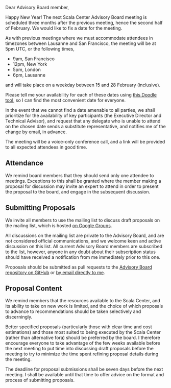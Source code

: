 Dear Advisory Board member,

Happy New Year! The next Scala Center Advisory Board meeting is scheduled three
months after the previous meeting, hence the second half of February. We would
like to fix a date for the meeting.

As with previous meetings where we must accommodate attendees in timezones
between Lausanne and San Francisco, the meeting will be at 5pm UTC, or the
following times,

 - 9am, San Francisco
 - 12pm, New York
 - 5pm, London
 - 6pm, Lausanne

and will take place on a weekday between 15 and 28 February (inclusive).

Please tell me your availability for each of these dates using [this Doodle
tool](http://doodle.com/poll/pg76ud8tf7u2dmym), so I can find the most
convenient date for everyone.

In the event that we cannot find a date amenable to all parties, we shall
prioritize for the availability of key participants (the Executive Director and
Technical Advisor), and request that any delegate who is unable to attend on
the chosen date sends a substitute representative, and notifies me of the
change by email, in advance.

The meeting will be a voice-only conference call, and a link will be provided
to all expected attendees in good time.

Attendance
----------

We remind board members that they should send only one attendee to meetings.
Exceptions to this shall be granted where the member making a proposal for
discussion may invite an expert to attend in order to present the proposal to
the board, and engage in the subsequent discussion.

Submitting Proposals
--------------------

We invite all members to use the mailing list to discuss draft proposals on the
mailing list, which is hosted [on Google
Groups](https://groups.google.com/forum/#!forum/scalacenter-ab).

All discussions on the mailing list are private to the Advisory Board, and are
not considered official communications, and we welcome keen and active
discussion on this list. All current Advisory Board members are subscribed to
the list, however, anyone in any doubt about their subscription status should
have received a notification from me immediately prior to this one.

Proposals should be submitted as pull requests to the [Advisory Board repository
on GitHub](https://github.com/scalacenter/advisoryboard) or [by email directly
to me](mailto:jon.pretty@propensive.com).

Proposal Content
----------------

We remind members that the resources available to the Scala Center, and its
ability to take on new work is limited, and the choice of which proposals to
advance to recommendations should be taken selectively and discerningly.

Better specified proposals (particularly those with clear time and cost
estimations) and those most suited to being executed by the Scala Center
(rather than alternative fora) should be preferred by the board. I therefore
encourage everyone to take advantage of the few weeks available before the
next meeting to put time into discussing draft proposals before the meeting to
try to minimize the time spent refining proposal details during the meeting.

The deadline for proposal submissions shall be seven days before the next
meeting. I shall be available until that time to offer advice on the format and
process of submitting proposals.




